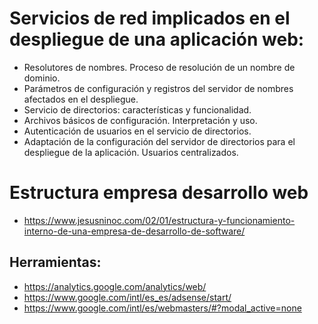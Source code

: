 # Servicios de red implicados en el despliegue de una aplicación web:
- Resolutores de nombres. Proceso de resolución de un nombre de dominio.
- Parámetros de configuración y registros del servidor de nombres afectados en el despliegue.
- Servicio de directorios: características y funcionalidad.
- Archivos básicos de configuración. Interpretación y uso.
- Autenticación de usuarios en el servicio de directorios.
- Adaptación de la configuración del servidor de directorios para el despliegue de la aplicación. Usuarios centralizados.

# Estructura empresa desarrollo web
* https://www.jesusninoc.com/02/01/estructura-y-funcionamiento-interno-de-una-empresa-de-desarrollo-de-software/

## Herramientas:
- https://analytics.google.com/analytics/web/
- https://www.google.com/intl/es_es/adsense/start/
- https://www.google.com/intl/es/webmasters/#?modal_active=none
